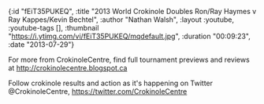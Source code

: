 {:id "fEiT35PUKEQ",
 :title
 "2013 World Crokinole Doubles Ron/Ray Haymes v Ray Kappes/Kevin Bechtel",
 :author "Nathan Walsh",
 :layout :youtube,
 :youtube-tags [],
 :thumbnail "https://i.ytimg.com/vi/fEiT35PUKEQ/mqdefault.jpg",
 :duration "00:09:23",
 :date "2013-07-29"}

For more from CrokinoleCentre, find full tournament previews and reviews at http://crokinolecentre.blogspot.ca

Follow crokinole results and action as it's happening on Twitter @CrokinoleCentre, https://twitter.com/CrokinoleCentre
